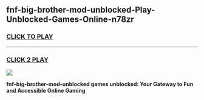 
## fnf-big-brother-mod-unblocked-Play-Unblocked-Games-Online-n78zr
<h3>
<a href="https://premium76.site?title=fnf-big-brother-mod-unblocked&ref=25A">CLICK TO PLAY</a></h3>
<hr>

<h3>
<a href="https://premium76.site?title=fnf-big-brother-mod-unblocked&ref=25A">CLICK 2 PLAY</a>
  
</h3>

<a href="https://premium76.site?title=fnf-big-brother-mod-unblocked&ref=25A"><img src="https://clearcache.store/games.png"></a>


**fnf-big-brother-mod-unblocked games unblocked: Your Gateway to Fun and Accessible Online Gaming**
